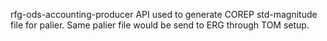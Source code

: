 rfg-ods-accounting-producer API used to generate COREP std-magnitude file for palier. Same palier file would be send to ERG through TOM setup. 